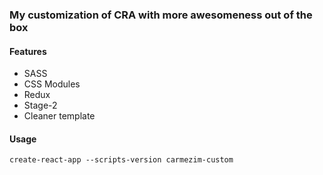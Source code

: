 
### My customization of CRA with more awesomeness out of the box

#### Features
- SASS
- CSS Modules
- Redux
- Stage-2
- Cleaner template
#### Usage
`create-react-app --scripts-version carmezim-custom`
